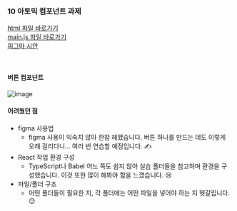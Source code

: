 ### 10 아토믹 컴포넌트 과제

[html 파일 바로가기](/10-react-component/index.html)
</br>
[main.js 파일 바로가기](/10-react-component/src/main.js)
</br>
[피그마 시안](https://www.figma.com/design/qEzNZwgbCOE49qUXfik2QT/%EC%95%84%ED%86%A0%EB%AF%B9-%EC%BB%B4%ED%8F%AC%EB%84%8C%ED%8A%B8-%EC%8B%9C%EC%95%88?node-id=5-14&m=dev)

</br>

#### 버튼 컴포넌트

![image](https://github.com/user-attachments/assets/81834237-7e61-4bb5-8c96-0824932145d6)

#### 어려웠던 점

- figma 사용법
  - figma 사용이 익숙치 않아 한참 헤맸습니다. 버튼 하나를 만드는 데도 이렇게 오래 걸리다니... 여러 번 연습할 예정입니다. ✍
- React 작업 환경 구성
  - TypeScript나 Babel 어느 쪽도 쉽지 않아 실습 폴더들을 참고하며 환경을 구성했습니다. 이것 또한 많이 해봐야 함을 느꼈습니다. 😢
- 파일/폴더 구조
  - 어떤 폴더들이 필요한 지, 각 폴더에는 어떤 파일을 넣어야 하는 지 헷갈립니다. 😔
